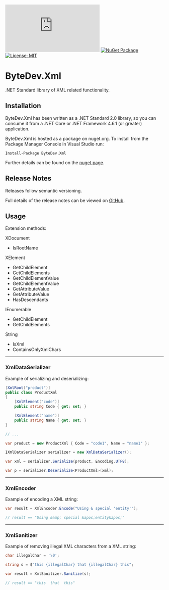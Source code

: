[![Build status](https://ci.appveyor.com/api/projects/status/github/bytedev/ByteDev.Xml?branch=master&svg=true)](https://ci.appveyor.com/project/bytedev/ByteDev-Xml/branch/master)
[![NuGet Package](https://img.shields.io/nuget/v/ByteDev.Xml.svg)](https://www.nuget.org/packages/ByteDev.Xml)
[![License: MIT](https://img.shields.io/badge/License-MIT-green.svg)](https://github.com/ByteDev/ByteDev.Xml/blob/master/LICENSE)

# ByteDev.Xml

.NET Standard library of XML related functionality.

## Installation

ByteDev.Xml has been written as a .NET Standard 2.0 library, so you can consume it from a .NET Core or .NET Framework 4.6.1 (or greater) application.

ByteDev.Xml is hosted as a package on nuget.org.  To install from the Package Manager Console in Visual Studio run:

`Install-Package ByteDev.Xml`

Further details can be found on the [nuget page](https://www.nuget.org/packages/ByteDev.Xml/).

## Release Notes

Releases follow semantic versioning.

Full details of the release notes can be viewed on [GitHub](https://github.com/ByteDev/ByteDev.Xml/blob/master/docs/RELEASE-NOTES.md).

## Usage

Extension methods:

XDocument
- IsRootName

XElement
- GetChildElement
- GetChildElements
- GetChildElementValue
- GetChildElementValue<TValue>
- GetAttributeValue
- GetAttributeValue<TValue>
- HasDescendants

IEnumerable<XElement>
- GetChildElement
- GetChildElements

String
- IsXml
- ContainsOnlyXmlChars

---

### XmlDataSerializer

Example of serializing and deserializing:

```csharp
[XmlRoot("product")]
public class ProductXml
{
    [XmlElement("code")]
    public string Code { get; set; }

    [XmlElement("name")]
    public string Name { get; set; }
}

// ...

var product = new ProductXml { Code = "code1", Name = "name1" };

IXmlDataSerializer serializer = new XmlDataSerializer();

var xml = serializer.Serialize(product, Encoding.UTF8);

var p = serializer.Deserialize<ProductXml>(xml);
```

---

### XmlEncoder

Example of encoding a XML string:

```csharp
var result = XmlEncoder.Encode("Using & special 'entity'");

// result == "Using &amp; special &apos;entity&apos;"
```

---

### XmlSanitizer

Example of removing illegal XML characters from a XML string:

```csharp
char illegalChar = '\0';

string s = $"this {illegalChar} that {illegalChar} this";

var result = XmlSanitizer.Sanitize(s);

// result == "this  that  this"
```